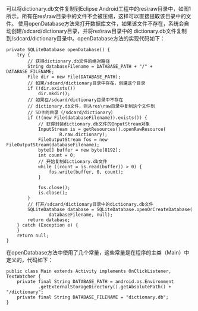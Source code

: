 可以将dictionary.db文件复制到Eclipse Android工程中的res\raw目录中，如图1所示。所有在res\raw目录中的文件不会被压缩，这样可以直接提取该目录中的文件。
使用openDatabase方法来打开数据库文件，如果该文件不存在，系统会自动创建/sdcard/dictionary目录，并将res\raw目录中的 dictionary.db文件复制到/sdcard/dictionary目录中。openDatabase方法的实现代码如下：
```   
private SQLiteDatabase openDatabase() {
	try {
		// 获得dictionary.db文件的绝对路径
		String databaseFilename = DATABASE_PATH + "/" + DATABASE_FILENAME;
		File dir = new File(DATABASE_PATH);
		// 如果/sdcard/dictionary目录中存在，创建这个目录
		if (!dir.exists())
			dir.mkdir();
		// 如果在/sdcard/dictionary目录中不存在
		// dictionary.db文件，则从res\raw目录中复制这个文件到
		// SD卡的目录（/sdcard/dictionary）
		if (!(new File(databaseFilename)).exists()) {
			// 获得封装dictionary.db文件的InputStream对象
			InputStream is = getResources().openRawResource(
					R.raw.dictionary);
			FileOutputStream fos = new FileOutputStream(databaseFilename);
			byte[] buffer = new byte[8192];
			int count = 0;
			// 开始复制dictionary.db文件
			while ((count = is.read(buffer)) > 0) {
				fos.write(buffer, 0, count);
			}

			fos.close();
			is.close();
		}
		// 打开/sdcard/dictionary目录中的dictionary.db文件
		SQLiteDatabase database = SQLiteDatabase.openOrCreateDatabase(
				databaseFilename, null);
		return database;
	} catch (Exception e) {
	}
	return null;
}
```
在openDatabase方法中使用了几个常量，这些常量是在程序的主类（Main）中定义的，代码如下：
```   
public class Main extends Activity implements OnClickListener, TextWatcher {
	private final String DATABASE_PATH = android.os.Environment
			.getExternalStorageDirectory().getAbsolutePath() + "/dictionary";
	private final String DATABASE_FILENAME = "dictionary.db";
}
```